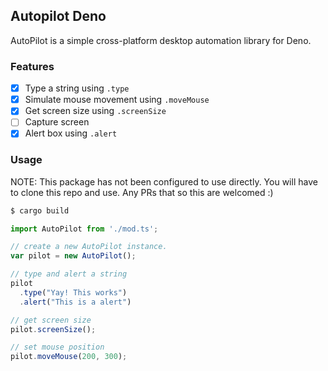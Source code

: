 ## Autopilot Deno

AutoPilot is a simple cross-platform desktop automation library for Deno.

### Features

- [x] Type a string using `.type`
- [x] Simulate mouse movement using `.moveMouse`
- [x] Get screen size using `.screenSize`
- [ ] Capture screen
- [x] Alert box using `.alert`

### Usage

NOTE: This package has not been configured to use directly. You will have to clone this repo and use. Any PRs that so this are welcomed :)

```sh
$ cargo build
```

```typescript
import AutoPilot from './mod.ts';

// create a new AutoPilot instance.
var pilot = new AutoPilot();

// type and alert a string
pilot
  .type("Yay! This works")
  .alert("This is a alert")

// get screen size
pilot.screenSize();

// set mouse position
pilot.moveMouse(200, 300);
```
